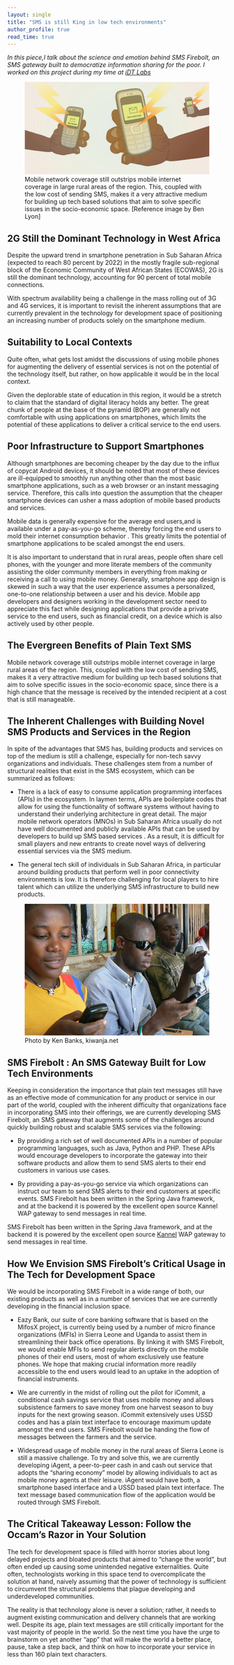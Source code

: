 ```yaml
---
layout: single
title: "SMS is still King in low tech environments"
author_profile: true
read_time: true
---  
```



*In this piece,I talk about the science and emotion behind SMS Firebolt, 
an SMS gateway built to democratize information sharing for the poor. I worked
on this project during my time at [iDT Labs](https://idtlabs.xyz)* 

<figure>
  <img src="/images/sms1.jpeg" alt="this is a placeholder image">
  <figcaption>
      Mobile network coverage still outstrips mobile internet coverage in large 
      rural areas of the region. This, coupled with the low cost of sending SMS, 
      makes it a very attractive medium for building up tech based solutions 
      that aim to solve specific issues in the socio-economic space. 
      [Reference image by Ben Lyon]
  </figcaption>
</figure>

## 2G Still the Dominant Technology in West Africa 
Despite the upward trend in smartphone penetration in Sub Saharan Africa 
(expected to reach 80 percent by 2022) in the mostly fragile sub-regional 
block of the Economic Community of West African States (ECOWAS), 2G is still 
the dominant technology, accounting for 90 percent of total mobile connections.

With spectrum availability being a challenge in the mass rolling out of 3G and 
4G services, it is important to revisit the inherent assumptions that are 
currently prevalent in the technology for development space of positioning 
an increasing number of products solely on the smartphone medium. 

## Suitability to Local Contexts 

Quite often, what gets lost amidst the discussions of using mobile phones for 
augmenting the delivery of essential services is not on the potential of the 
technology itself, but rather, on how applicable it would be in the local context.

Given the deplorable state of education in this region, it would be a stretch 
to claim that the standard of digital literacy holds any better. The great 
chunk of people at the base of the pyramid (BOP) are generally not comfortable 
with using applications on smartphones, which limits the potential of these 
applications to deliver a critical service to the end users. 

## Poor Infrastructure to Support Smartphones 

Although smartphones are becoming cheaper by the day due to the influx of 
copycat Android devices, it should be noted that most of these devices are 
ill-equipped to smoothly run anything other than the most basic smartphone 
applications, such as a web browser or an instant messaging service. Therefore, 
this calls into question the assumption that the cheaper smartphone devices 
can usher a mass adoption of mobile based products and services.

Mobile data is generally expensive for the average end users,and is available 
under a pay-as-you-go scheme, thereby forcing the end users to mold their 
internet consumption behavior . This greatly limits the potential of smartphone
 applications to be scaled amongst the end users.

It is also important to understand that in rural areas, people often share cell
 phones, with the younger and more literate members of the community assisting 
 the older community members in everything from making or receiving a call to 
 using mobile money. Generally, smartphone app design is skewed in such a way 
 that the user experience assumes a personalized, one-to-one relationship 
 between a user and his device. Mobile app developers and designers working in 
 the development sector need to appreciate this fact while designing applications 
 that provide a private service to the end users, such as financial credit, on a 
 device which is also actively used by other people. 

## The Evergreen Benefits of Plain Text SMS 
Mobile network coverage still outstrips mobile internet coverage in large 
rural areas of the region. This, coupled with the low cost of sending SMS, 
makes it a very attractive medium for building up tech based solutions that 
aim to solve specific issues in the socio-economic space, since there is a 
high chance that the message is received by the intended recipient at a cost 
that is still manageable.

## The Inherent Challenges with Building Novel SMS Products and Services in the Region
In spite of the advantages that SMS has, building products and services on top 
of the medium is still a challenge, especially for non-tech savvy organizations 
and individuals. These challenges stem from a number of structural realities 
that exist in the SMS ecosystem, which can be summarized as follows: 

* There is a lack of easy to consume application programming interfaces (APIs) 
in the ecosystem. In laymen terms, APIs are boilerplate codes that allow for 
using the functionality of software systems without having to understand their 
underlying architecture in great detail. The major mobile network operators (MNOs) 
in Sub Saharan Africa usually do not have well documented and publicly available 
APIs that can be used by developers to build up SMS based services . As a result, 
it is difficult for small players and new entrants to create novel ways of 
delivering essential services via the SMS medium. 

* The general tech skill of individuals in Sub Saharan Africa, in particular 
around building products that perform well in poor connectivity environments 
is low. It is therefore challenging for local players to hire talent which can 
utilize the underlying SMS infrastructure to build new products.  

<figure>
  <img src="/images/sms2.jpeg" alt="this is a placeholder image">
  <figcaption>
      Photo by Ken Banks, kiwanja.net
  </figcaption>
</figure>

## SMS Firebolt : An SMS Gateway Built for Low Tech Environments 
Keeping in consideration the importance that plain text messages still have as 
an effective mode of communication for any product or service in our part of 
the world, coupled with the inherent difficulty that organizations face in 
incorporating SMS into their offerings, we are currently developing SMS Firebolt, 
an SMS gateway that augments some of the challenges around quickly building 
robust and scalable SMS services via the following: 

* By providing a rich set of well documented APIs in a number of popular programming 
languages, such as Java, Python and PHP. These APIs would encourage developers 
to incorporate the gateway into their software products and allow them to send 
SMS alerts to their end customers in various use cases. 

* By providing a pay-as-you-go service via which organizations can instruct 
our team to send SMS alerts to their end customers at specific events. 
SMS Firebolt has been written in the Spring Java framework, and at the backend 
it is powered by the excellent open source Kannel WAP gateway to send messages 
in real time. 

SMS Firebolt has been written in the Spring Java framework, and at the backend 
it is powered by the excellent open source [Kannel](https://www.kannel.org/) 
WAP gateway to send messages in real time.

## How We Envision SMS Firebolt’s Critical Usage in The Tech for Development Space 
We would be incorporating SMS Firebolt in a wide range of both, our existing 
products as well as in a number of services that we are currently developing 
in the financial inclusion space. 

* Eazy Bank, our suite of core banking software that is based on the MifosX 
project, is currently being used by a number of micro finance organizations 
(MFIs) in Sierra Leone and Uganda to assist them in streamlining their back 
office operations. By linking it with SMS Firebolt, we would enable MFIs to 
send regular alerts directly on the mobile phones of their end users, most of 
whom exclusively use feature phones. We hope that making crucial information 
more readily accessible to the end users would lead to an uptake in the 
adoption of financial instruments. 

* We are currently in the midst of rolling out the pilot for iCommit, a 
conditional cash savings service that uses mobile money and allows subsistence 
farmers to save money from one harvest season to buy inputs for the next 
growing season. iCommit extensively uses USSD codes and has a plain text 
interface to encourage maximum update amongst the end users. SMS Firebolt 
would be handing the flow of messages between the farmers and the service. 

* Widespread usage of mobile money in the rural areas of Sierra Leone is still 
a massive challenge. To try and solve this, we are currently developing iAgent,
 a peer-to-peer cash in and cash out service that adopts the “sharing economy” 
 model by allowing individuals to act as mobile money agents at their leisure. 
 iAgent would have both, a smartphone based interface and a USSD based plain text 
 interface. The text message based communication flow of the application would 
 be routed through SMS Firebolt. 

## The Critical Takeaway Lesson: Follow the Occam’s Razor in Your Solution 
The tech for development space is filled with horror stories about long delayed
 projects and bloated products that aimed to “change the world”, but often ended 
 up causing some unintended negative externalities. Quite often, technologists 
 working in this space tend to overcomplicate the solution at hand, naively 
 assuming that the power of technology is sufficient to circumvent the structural 
 problems that plague developing and underdeveloped communities.

The reality is that technology alone is never a solution; rather, it needs to 
augment existing communication and delivery channels that are working well. 
Despite its age, plain text messages are still critically important for the 
vast majority of people in the world. So the next time you have the urge to 
brainstorm on yet another “app” that will make the world a better place, pause, 
take a step back, and think on how to incorporate your service in less than 
160 plain text characters.